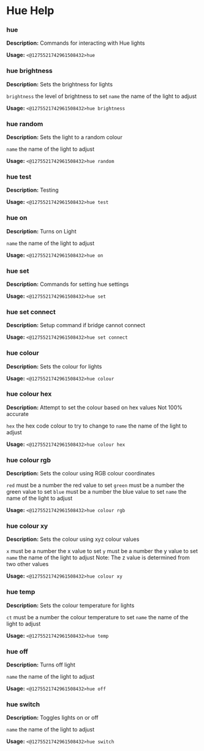 # Hue Help

### hue

**Description:** Commands for interacting with Hue lights

**Usage:** `<@1275521742961508432>hue`

### hue brightness

**Description:** Sets the brightness for lights

`brightness` the level of brightness to set
`name` the name of the light to adjust

**Usage:** `<@1275521742961508432>hue brightness`

### hue random

**Description:** Sets the light to a random colour

`name` the name of the light to adjust

**Usage:** `<@1275521742961508432>hue random`

### hue test

**Description:** Testing

**Usage:** `<@1275521742961508432>hue test`

### hue on

**Description:** Turns on Light

`name` the name of the light to adjust

**Usage:** `<@1275521742961508432>hue on`

### hue set

**Description:** Commands for setting hue settings

**Usage:** `<@1275521742961508432>hue set`

### hue set connect

**Description:** Setup command if bridge cannot connect

**Usage:** `<@1275521742961508432>hue set connect`

### hue colour

**Description:** Sets the colour for lights

**Usage:** `<@1275521742961508432>hue colour`

### hue colour hex

**Description:** Attempt to set the colour based on hex values
Not 100% accurate

`hex` the hex code colour to try to change to
`name` the name of the light to adjust

**Usage:** `<@1275521742961508432>hue colour hex`

### hue colour rgb

**Description:** Sets the colour using RGB colour coordinates

`red` must be a number the red value to set
`green` must be a number the green value to set
`blue` must be a number the blue value to set
`name` the name of the light to adjust

**Usage:** `<@1275521742961508432>hue colour rgb`

### hue colour xy

**Description:** Sets the colour using xyz colour values

`x` must be a number the x value to set
`y` must be a number the y value to set
`name` the name of the light to adjust
Note: The z value is determined from two other values

**Usage:** `<@1275521742961508432>hue colour xy`

### hue temp

**Description:** Sets the colour temperature for lights

`ct` must be a number the colour temperature to set
`name` the name of the light to adjust

**Usage:** `<@1275521742961508432>hue temp`

### hue off

**Description:** Turns off light

`name` the name of the light to adjust

**Usage:** `<@1275521742961508432>hue off`

### hue switch

**Description:** Toggles lights on or off

`name` the name of the light to adjust

**Usage:** `<@1275521742961508432>hue switch`

